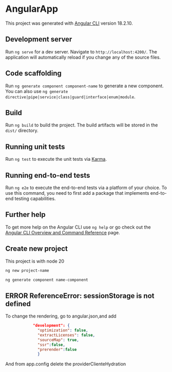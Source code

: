 # AngularApp

This project was generated with [Angular CLI](https://github.com/angular/angular-cli) version 18.2.10.

## Development server

Run `ng serve` for a dev server. Navigate to `http://localhost:4200/`. The application will automatically reload if you change any of the source files.

## Code scaffolding

Run `ng generate component component-name` to generate a new component. You can also use `ng generate directive|pipe|service|class|guard|interface|enum|module`.

## Build

Run `ng build` to build the project. The build artifacts will be stored in the `dist/` directory.

## Running unit tests

Run `ng test` to execute the unit tests via [Karma](https://karma-runner.github.io).

## Running end-to-end tests

Run `ng e2e` to execute the end-to-end tests via a platform of your choice. To use this command, you need to first add a package that implements end-to-end testing capabilities.

## Further help

To get more help on the Angular CLI use `ng help` or go check out the [Angular CLI Overview and Command Reference](https://angular.dev/tools/cli) page.

## Create new project
This project is with node 20 

 ```bash
 ng new project-name 
```

``` bash
ng generate component name-component
```
## ERROR ReferenceError: sessionStorage is not defined
To change the rendering, go to angular.json,and add 
```json
            "development": {
              "optimization": false,
              "extractLicenses": false,
              "sourceMap": true,
              "ssr":false,
              "prerender":false
              }
```

And from app.config delete the providerClienteHydration